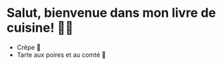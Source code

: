 # Salut, bienvenue dans mon livre de cuisine! :woman_cook:

- Crêpe :pancakes:
- Tarte aux poires et au comté :deciduous_tree:
